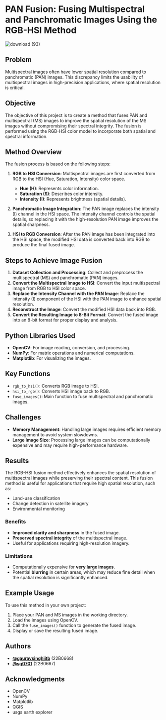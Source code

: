 # PAN Fusion: Fusing Multispectral and Panchromatic Images Using the RGB-HSI Method

![download (93)](https://github.com/user-attachments/assets/6950f291-cab7-4970-a8f9-52f843ae1a8e)


## Problem
Multispectral images often have lower spatial resolution compared to panchromatic (PAN) images. This discrepancy limits the usability of multispectral images in high-precision applications, where spatial resolution is critical. 

## Objective
The objective of this project is to create a method that fuses PAN and multispectral (MS) images to improve the spatial resolution of the MS images without compromising their spectral integrity. The fusion is performed using the RGB-HSI color model to incorporate both spatial and spectral information.

## Method Overview
The fusion process is based on the following steps:

1. **RGB to HSI Conversion**: Multispectral images are first converted from RGB to the HSI (Hue, Saturation, Intensity) color space.
    - **Hue (H)**: Represents color information.
    - **Saturation (S)**: Describes color intensity.
    - **Intensity (I)**: Represents brightness (spatial details).

2. **Panchromatic Image Integration**: The PAN image replaces the intensity (I) channel in the HSI space. The intensity channel controls the spatial details, so replacing it with the high-resolution PAN image improves the spatial sharpness.

3. **HSI to RGB Conversion**: After the PAN image has been integrated into the HSI space, the modified HSI data is converted back into RGB to produce the final fused image.

## Steps to Achieve Image Fusion

1. **Dataset Collection and Processing**: Collect and preprocess the multispectral (MS) and panchromatic (PAN) images.
2. **Convert the Multispectral Image to HSI**: Convert the input multispectral image from RGB to HSI color space.
3. **Replace the Intensity Channel with the PAN Image**: Replace the intensity (I) component of the HSI with the PAN image to enhance spatial resolution.
4. **Reconstruct the Image**: Convert the modified HSI data back into RGB.
5. **Convert the Resulting Image to 8-Bit Format**: Convert the fused image into an 8-bit format for proper display and analysis.

## Python Libraries Used

- **OpenCV**: For image reading, conversion, and processing.
- **NumPy**: For matrix operations and numerical computations.
- **Matplotlib**: For visualizing the images.

## Key Functions

- `rgb_to_hsi()`: Converts RGB image to HSI.
- `hsi_to_rgb()`: Converts HSI image back to RGB.
- `fuse_images()`: Main function to fuse multispectral and panchromatic images.

## Challenges

- **Memory Management**: Handling large images requires efficient memory management to avoid system slowdowns.
- **Large Image Size**: Processing large images can be computationally expensive and may require high-performance hardware.

## Results

The RGB-HSI fusion method effectively enhances the spatial resolution of multispectral images while preserving their spectral content. This fusion method is useful for applications that require high spatial resolution, such as:

- Land-use classification
- Change detection in satellite imagery
- Environmental monitoring

### Benefits

- **Improved clarity and sharpness** in the fused image.
- **Preserved spectral integrity** of the multispectral image.
- Useful for applications requiring high-resolution imagery.

### Limitations

- Computationally expensive for **very large images**.
- Potential **blurring** in certain areas, which may reduce fine detail when the spatial resolution is significantly enhanced.

## Example Usage

To use this method in your own project:

1. Place your PAN and MS images in the working directory.
2. Load the images using OpenCV.
3. Call the `fuse_images()` function to generate the fused image.
4. Display or save the resulting fused image.

## Authors

- **[@gauravsinghiitb](https://github.com/gauravsinghiitb)** (22B0668)
- **[@sg0701](https://github.com/sg0701)** (22B0667)

## Acknowledgments
- OpenCV  
- NumPy  
- Matplotlib
- QGIS
- usgs earth explorer  

